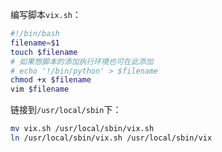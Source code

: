 编写脚本`vix.sh`：
```bash
#!/bin/bash
filename=$1
touch $filename
# 如果想脚本的添加执行环境也可在此添加
# echo '!/bin/python' > $filename
chmod +x $filename
vim $filename
```

链接到`/usr/local/sbin`下：

```bash
mv vix.sh /usr/local/sbin/vix.sh
ln /usr/local/sbin/vix.sh /usr/local/sbin/vix
```

